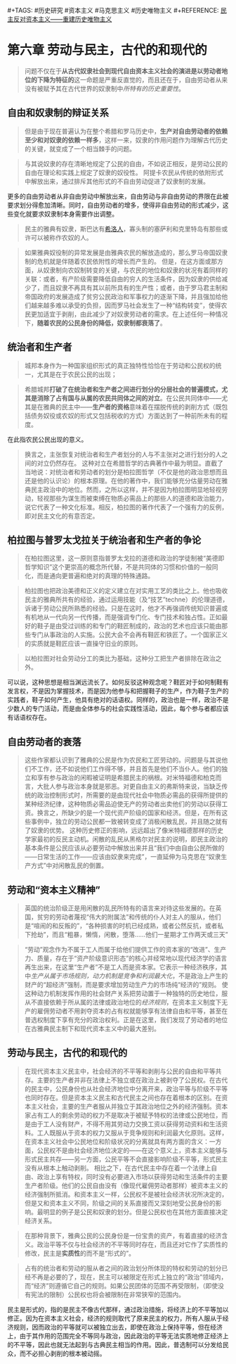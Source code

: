 #+TAGS: #历史研究 #资本主义 #马克思主义 #历史唯物主义
#+REFERENCE: [民主反对资本主义——重建历史唯物主义](https://www.marxists.org/chinese/ellen-wood/democracyagainstcapitalism/index.htm)

# 第六章 劳动与民主，古代的和现代的

> 问题不仅在于**从古代奴隶社会到现代自由资本主义社会的演进是以劳动者地位的下降为特征的**这一命题是严重反直觉的，而且还在于，自由劳动者从来没有被赋予其在古代世界的奴隶制中*所特有的历史重要性*。

##  自由和奴隶制的辩证关系

> 但是由于现在普遍认为在整个希腊和罗马历史中，**生产对自由劳动者的依赖至少和对奴隶的依赖一样多**，这样一来，奴隶的作用问题作为理解古代历史的关键，就变成了一个相当棘手的问题。

> 与其说奴隶的存在清晰地规定了公民的自由，不如说正相反，是劳动公民的自由在理论和实践上规定了奴隶的奴役性。
> 阿提卡农民从传统的依附形式中解放出来，通过排斥其他形式的不自由劳动促进了奴隶制的发展。

更多的自由劳动者从非自由劳动中解放出来，自由劳动与非自由劳动的界限在此被要求划分得愈加清晰。同时，自由劳动者的增多，使得非自由劳动的形式减少，这些变化就要求奴隶制本身需要作出调整。

> 民主的雅典有奴隶，斯巴达有[希洛人](../Cards/希洛人)，寡头制的塞萨利和克里特岛有那些或许可以被称作农奴的人。

> 如果雅典奴役制的异常发展是由雅典农民的解放造成的，那么罗马帝国奴隶制的危机就是伴随着农民依附性的增长而产生的。
> 但是，在这方面或那方面，从奴隶制向农奴制转变的关键，与农民的地位和奴隶的状况有着同样的关联：或者，有产阶级需要降低自由的穷人的生活条件，因为奴隶的供给减少了，而且奴隶不再具有其以前所具有的生产性；或者，由于罗马君主制和帝国政府的发展造成了贫穷公民政治和军事权力的逐渐下降，并且强加给他们越来越多难以承受的负担，因而罗马社会发生了一种“结构转变”，使得农民更加适宜于剥削，由此减少了对奴隶劳动者的需求。在上述任何一种情况下，**随着农民的公民身份的降低，奴隶制都衰落了**。

##  统治者和生产者

> 城邦本身作为一种国家组织形式的真正独特性恰恰在于劳动和公民权的统一，尤其是在于农民公民的出现；

> 希腊城邦**打破了在统治者和生产者之间进行划分的分层社会的普遍模式，尤其是消除了占有国与从属的农民共同体之间的对立**。在公民共同体中——尤其是在雅典的民主中——**生产者的资格**意味着在摆脱传统的剥削方式（既包括债务奴役或农奴的形式又包括税收的方式）方面达到了一种前所未有的程度。

在此指农民公民出现的意义。

> 换言之，主张恢复对统治者和生产者划分的人与不主张对之进行划分的人之间的对立仍然存在。
> 这种对立在希腊哲学的古典著作中最为明显。直截了当地说：对统治者和劳动者的划分是柏拉图哲学（不仅是他的政治思想而且还是他的认识论）的根本原理。在他的著作中，我们能够充分估量劳动在雅典民主政治中的地位。然而，之所以这样，并不是因为柏拉图明显地轻视劳动，轻视那些为谋生而被束缚在物质必需品上的那些人的道德和政治能力，说它代表了一种文化标准。相反，柏拉图的著作代表了一个强有力的反例，即对民主文化的有意否定。

##  柏拉图与普罗太戈拉关于统治者和生产者的争论

> 在柏拉图这里，这一原则意指普罗太戈拉的道德和政治的学徒制被“美德即哲学知识”这个更崇高的概念所代替，不是共同体的习惯和价值的一般同化，而是通向更普遍和绝对的真理的特殊通路。

> 柏拉图也把政治美德和正义的定义建立在对实用工艺的类比之上。他也吸收民主的雅典所共有的经验，通过运用技能（及“技艺”techne）的伦理道德，诉诸于劳动公民所熟悉的经验。只是在这时，他才不再强调传统知识普遍或有机地从一代向另一代传播，而是强调专门化、专门技术和独占性。正如最好的鞋子是由受过训练的和专门的鞋匠制成的，政治的艺术也应该只能由那些专门从事政治的人实施。公民大会不会再有鞋匠和铁匠了。一个国家正义的实质就是鞋匠应该一直操守旧业的原则。

> 以柏拉图对社会劳动分工的类比为基础，这种分工把生产者排除在政治之外。

可以说，这种思想是相当渊远流长了。如何反驳这种观念呢？鞋匠对于如何制鞋有发言权，不是因为掌握技术，而是因为他参与和把握鞋子的生产，作为鞋子生产的实践者，鞋子如何产生，他具有绝对的话语权。同样的，政治也是一样，政治不是少数人的专门活动，而是由全体参与的社会实践性活动，因此，每个参与者都应该有话语权存在。

##  自由劳动者的衰落

> 这些作家都认识到了雅典的公民是作为农民和工匠劳动的。问题是与其说他们不工作，还不如说他们工作得不够，并且首先是他们不当仆人。他们的独立和享有参与政治的闲暇被证明是希腊民主的祸根。对米特福德和柏克而言，大批人参与政治本身就是邪恶。对更自由主义的弗斯特来说，当缺乏传统的政治控制形式时，所需要的是由现代社会中物质必需品的获得所提供的某种经济纪律，这种物质必需品迫使无产的劳动者出卖他们的劳动以获得工资。换言之，所缺少的是一个现代资产阶级的国家和经济。但是，在所有这些事例中，独立的劳动公民都一致被转变成了消极闲散乱民，并且随之就有了奴隶的优势。
> 这种历史修正的影响，远远超出了像米特福德那样的历史学家最初的反民主动机。闲散的乱民从黑格尔对民主的说明，即民主政治的基本条件是公民应该从必要劳动中解放出来并且“我们中由自由公民所做的——日常生活的工作——应该由奴隶来完成”，一直延伸为马克思在“奴隶生产方式”中对闲散乱民的倒置。

##  劳动和“资本主义精神”

> 英国的统治阶级正是用闲散的乱民所特有的语言来对待这些发展的。在英国，贫穷的劳动者蔑视“伟大的附属法”和传统的仆人对主人的服从，他们是“喧闹的和反叛的”，“各种损害的时机已经成熟，或者公然反抗，或者私下抢劫”，而且“粗暴，懒惰，闲散，堕落……他们一星期才工作两天或三天”

> “劳动”观念作为不属于工人而属于给他们提供工作的资本家的“改进”、生产力、质量，存在于“资产阶级意识形态”的核心并经常地以现代经济学的语言再生出来，在这里“生产者”不是工人而是资本家。它表示一种经济秩序，其中*生产从属于市场规则，动力机制是竞争和利润最大化*，不是政治上产生的财产的“超经济”强制，而是要求增加劳动生产力的市场纯“经济的”规则。
使这种动力机制发挥作用的社会财产关系把劳动置于一种独特的历史地位，服从不直接依赖于所从属的法律或政治地位的*经济规则*，在资本主义制度下无产的雇佣劳动者不用剥夺资本的占有权就能够享有法律自由和平等，甚至在普选权制度下享有充分的政治权利。正是在这里，我们发现了劳动者的地位在古雅典民主制下和现代资本主义中的最大差别。

##  劳动与民主，古代的和现代的

> 在现代资本主义民主中，社会经济的不平等和剥削与公民的自由和平等共存。主要的生产者并非在法律上不独立或在政治上被剥夺了公民权。在古代的民主中，公民身份也从社会经济地位中分离开来，政治平等与阶级不平等也同时存在。但是资本主义民主和古代民主之间也存在着根本的区别。在资本主义社会，主要的生产者服从并独立于其政治地位之外的经济强制。资本家占有工人的剩余劳动的权力不是取决于被赋予特权的法律或公民地位，而是由于工人没有财产，不得不用其劳动力交换工资以获得劳动资料和生活资料。工人既服从于资本的权力又服从于竞争规则和利润最大化原则。这样，在资本主义社会中公民地位和阶级状况的分离就具有两方面的含义：一方面，公民权不是由社会经济地位决定的——在这个意义上，资本主义能够与形式民主共存——另一方面，公民平等不会直接影响阶级不平等，形式民主没有从根本上触动剥削。
> 相比之下，在古代民主中存在着一个法律上自由、政治上享有特权，同时没有必要进入市场以获得劳动和生活条件的主要生产者阶级。他们的公民自由没有（像现代雇佣劳动者那样）被资本主义的经济强制所抵消。和资本主义一样，公民权不是被社会经济状况所决定的，但是又和资本主义不同，阶级之间的关系直接而又深刻地受公民身份的影响。最明显的例子是公民和奴隶的划分。但是公民权也在其他方面直接决定经济关系。

> 在那种背景下，雅典公民的公民身份是一份宝贵的资产，有着直接的经济含义。政治平等不仅与社会经济的不平等同时存在，而且还对它作了实质性的修改，民主是**实质性**的而不是“形式的”。

> 占有的统治者和劳动的服从者之间的政治划分所体现的特权和劳动的划分已经不再是必要的了，现在，民主可以被限定在形式上独立的“政治”领域内，而“经济”则遵循它自己的规则。如果公民团体的范围不再受限制，（即使没有宪法的限制）公民权也将会被限制在非常狭窄的范围内。

民主是形式的，指的是民主不像古代那样，通过政治措施，将经济上的不平等加以修正。因为在资本主义社会，经济的规则取代了原来民主的权力，所有人服从于经济规则，因而政治的平等就可以被独立出去，即使在政治上保持平等，但在经济上，由于其作用的范围完全不等同与政治，因此政治的平等无法实质地修正经济上的不平等，因此也就无法起到与古典民主相当的作用。因此，普选制可以分发给民众，而不必担心剥削的根本被动摇。
